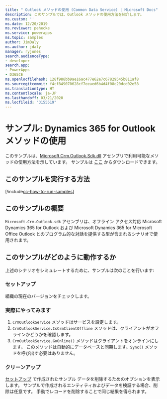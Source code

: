 ```yaml
---
title: " Outlook メソッドの使用 (Common Data Service) | Microsoft Docs"
description: このサンプルでは、Outlook メソッドの使用方法を紹介します。
ms.custom: ''
ms.date: 12/20/2019
ms.reviewer: pehecke
ms.service: powerapps
ms.topic: samples
author: JimDaly
ms.author: jdaly
manager: ryjones
search.audienceType:
- developer
search.app:
- PowerApps
- D365CE
ms.openlocfilehash: 128f988bb9ae16ac477e62e7c67829545b811af8
ms.sourcegitcommit: f4cf849070628cf7eeaed6b4d4f08c20dcd02e58
ms.translationtype: HT
ms.contentlocale: ja-JP
ms.lasthandoff: 03/21/2020
ms.locfileid: "3155519"
---
```

# <a name="sample-use-dynamics-365-for-outlook-methods"></a>サンプル: Dynamics 365 for Outlook メソッドの使用

このサンプルは、[Microsoft.Crm.Outlook.Sdk.dll](https://docs.microsoft.com/dotnet/api/microsoft.crm.outlook.sdk?view=dynamics-outlookclient-ce-9) アセンブリで利用可能なメソッドの使用方法を示しています。 サンプルは [ここ]() からダウンロードできます。

## <a name="how-to-run-this-sample"></a>このサンプルを実行する方法

[!include[cc-how-to-run-samples](../../includes/cc-how-to-run-samples.md)]

## <a name="what-this-sample-does"></a>このサンプルの概要

`Microsoft.Crm.Outlook.sdk` アセンブリは、オフライン アクセス対応 Microsoft Dynamics 365 for Outlook および Microsoft Dynamics 365 for Microsoft Office Outlook とのプログラム的な対話を提供する型が含まれるシナリオで使用されます。

## <a name="how-this-sample-works"></a>このサンプルがどのように動作するか

上述のシナリオをシミュレートするために、サンプルは次のことを行います:

### <a name="setup"></a>セットアップ

組織の現在のバージョンをチェックします。

### <a name="demonstrate"></a>実際にやってみます

1. `CrmOutlookService` メソッドはサービスを設定します。
2. `CrmOutlookService.IsCrmClientOffline` メソッドは、クライアントがオフラインかどうかを確認します。
3. `CrmOutlookService.GoOnline()` メソッドはクライアントをオンラインにします。 このメソッドは自動的にデータベースと同期します。`Sync()` メソッドを呼び出す必要はありません。

### <a name="clean-up"></a>クリーンアップ

[セットアップ](#setup) で作成されたサンプル データを削除するためのオプションを表示します。 サンプルで作成されるエンティティおよびデータを検証する場合、削除は任意です。 手動でレコードを削除することで同じ結果を得られます。